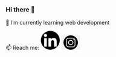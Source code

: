 ### Hi there 👋

🌱 I’m currently learning web development

📫 Reach me:
<img src="./src/linkedin.png" alt="linkedin" href="https://www.linkedin.com/in/beatrizadm/" width="50" heigth="50"/>
<img src="./src/instagram.png" alt="instagram" href="https://www.instagram.com/beatrizadm/" width="50" heigth="50"/>


<!--
**beatrizadm/beatrizadm** is a ✨ _special_ ✨ repository because its `README.md` (this file) appears on your GitHub profile.

Here are some ideas to get you started:

- 🔭 I’m currently working on ...
- 🌱 I’m currently learning ...
- 👯 I’m looking to collaborate on ...
- 🤔 I’m looking for help with ...
- 💬 Ask me about ...
- 📫 How to reach me: ...
- 😄 Pronouns: ...
- ⚡ Fun fact: ...
-->
